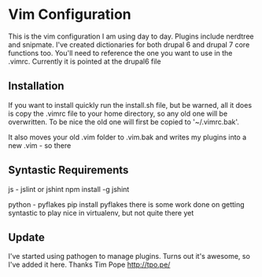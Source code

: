 Vim Configuration
=================

This is the vim configuration I am using day to day. Plugins include nerdtree and snipmate. I've created dictionaries for both drupal 6 and drupal 7 core functions too. You'll need to reference the one you want to use in the .vimrc. Currently it is pointed at the drupal6 file

Installation
------------
If you want to install quickly run the install.sh file, but be warned, all it does is copy the .vimrc file to your home directory, so any old one will be overwritten. To be nice the old one will first be copied to '~/.vimrc.bak'. 

It also moves your old .vim folder to .vim.bak and writes my plugins into a new .vim - so there

Syntastic Requirements
----------------------

js - jslint or jshint
npm install -g jshint

python - pyflakes
pip install pyflakes
there is some work done on getting syntastic to play nice in virtualenv, but not quite there yet

Update
------
I've started using pathogen to manage plugins. Turns out it's awesome, so I've added it here. Thanks Tim Pope http://tpo.pe/


